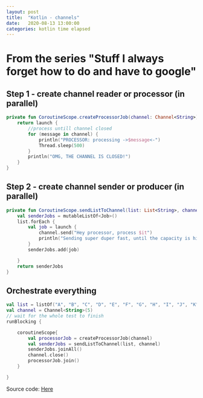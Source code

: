 ```yaml
---
layout: post
title:  "Kotlin - channels"
date:   2020-08-13 13:00:00
categories: kotlin time elapsed
---
```


# From the series "Stuff I always forget how to do and have to google"

## Step 1 - create channel reader or processor (in parallel)

```kotlin
private fun CoroutineScope.createProcessorJob(channel: Channel<String>): Job {
    return launch {
        //process untill channel closed
        for (message in channel) {
            println("PROCESSOR: processing ->$message<-")
            Thread.sleep(500)
        }
        println("OMG, THE CHANNEL IS CLOSED!")
    }
}
```
## Step 2 - create channel sender or producer (in parallel)

```kotlin
private fun CoroutineScope.sendListToChannel(list: List<String>, channel: Channel<String>): MutableList<Job> {
    val senderJobs = mutableListOf<Job>()
    list.forEach {
        val job = launch {
            channel.send("Hey processor, process $it")
            println("Sending super duper fast, until the capacity is hit.")
        }
        senderJobs.add(job)

    }
    return senderJobs
}
```

## Orchestrate everything

```kotlin
val list = listOf("A", "B", "C", "D", "E", "F", "G", "H", "I", "J", "K", "L", "M", "N", "O")
val channel = Channel<String>(5)
// wait for the whole test to finish
runBlocking {

    coroutineScope{
        val processorJob = createProcessorJob(channel)
        val senderJobs = sendListToChannel(list, channel)
        senderJobs.joinAll()
        channel.close()
        processorJob.join()
    }

}
```


Source code: [Here](https://github.com/mussatto/kotlinlab/blob/master/src/test/kotlin/mussatto/lab/ChannelTest.kt)